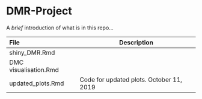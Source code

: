DMR-Project
================

A *brief* introduction of what is in this repo…

| File                  | Description                              |
| :-------------------- | ---------------------------------------- |
| shiny\_DMR.Rmd        |                                          |
| DMC visualisation.Rmd |                                          |
| updated\_plots.Rmd    | Code for updated plots. October 11, 2019 |
